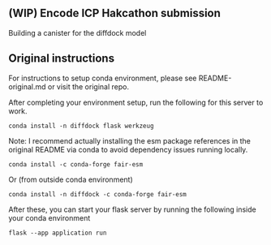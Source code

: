 ## (WIP) Encode ICP Hakcathon submission
Building a canister for the diffdock model
## Original instructions
For instructions to setup conda environment, please see README-original.md or visit the original repo.

After completing your environment setup, run the following for this server to work.

    conda install -n diffdock flask werkzeug

Note: I recommend actually installing the esm package references in the original README via conda to avoid dependency issues running locally.

    conda install -c conda-forge fair-esm

Or (from outside conda environment)
```
conda install -n diffdock -c conda-forge fair-esm
```
After these, you can start your flask server by running the following inside your conda environment
```
flask --app application run
```
